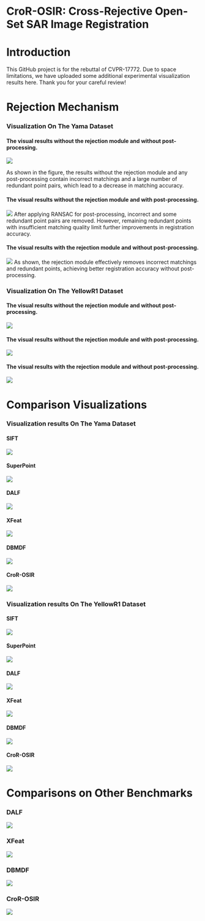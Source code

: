 # CroR-OSIR: Cross-Rejective Open-Set SAR Image Registration
# Introduction
This GitHub project is for the rebuttal of CVPR-17772. Due to space limitations, we have uploaded some additional experimental visualization results here. Thank you for your careful review!
# Rejection Mechanism
### Visualization On The Yama Dataset
#### The visual results without the rejection module and without post-processing.

![](visualation/yama_reject_ablation-2_01.png)

As shown in the figure, the results without the rejection module and any post-processing contain incorrect matchings and a large number of redundant point pairs, which lead to a decrease in matching accuracy.
#### The visual results without the rejection module and with post-processing.

![](visualation/yama_reject_ablation-2_02.png)
After applying RANSAC for post-processing, incorrect and some redundant point pairs are removed. However, remaining redundant points with insufficient matching quality limit further improvements in registration accuracy.
#### The visual results with the rejection module and without post-processing.

![](visualation/yama_reject_ablation-2_03.png)
As shown, the rejection module effectively removes incorrect matchings and redundant points, achieving better registration accuracy without post-processing.
### Visualization On The YellowR1 Dataset
#### The visual results without the rejection module and without post-processing.

![](visualation/yellowa_reject_ablation-2_01.png)

#### The visual results without the rejection module and with post-processing.

![](visualation/yellowa_reject_ablation-2_02.png)

#### The visual results with the rejection module and without post-processing.

![](visualation/yellowa_reject_ablation-2_03.png)

# Comparison Visualizations

### Visualization results On The Yama Dataset

#### SIFT

![](visualation/CBchartYama_4_01.png)

#### SuperPoint

![](visualation/CBchartYama_4_02.png)

#### DALF

![](visualation/CBchartYama_4_03.png)

#### XFeat

![](visualation/CBchartYama_4_04.png)

#### DBMDF

![](visualation/CBchartYama_4_05.png)

#### CroR-OSIR

![](visualation/CBchartYama_4_06.png)

### Visualization results On The YellowR1 Dataset

#### SIFT

![](visualation/CBchartYellowR1_4_01.png)

#### SuperPoint

![](visualation/CBchartYellowR1_4_02.png)

#### DALF

![](visualation/CBchartYellowR1_4_03.png)

#### XFeat

![](visualation/CBchartYellowR1_4_04.png)

#### DBMDF

![](visualation/CBchartYellowR1_4_05.png)

#### CroR-OSIR

![](visualation/CBchartYellowR1_4_06.png)

# Comparisons on Other Benchmarks

### DALF
![](visualation/optical_DAlF.png)
### XFeat
![](visualation/optical_XFeat.png)
### DBMDF
![](visualation/optical_DBMDF.png)
### CroR-OSIR
![](visualation/optical_CroR-OSIR.png)
<!-- # Installation
## Make Data
## SupCon Pretraining
## CroR-OSR training and the fintune of SupCon module

# Test accurancy -->
